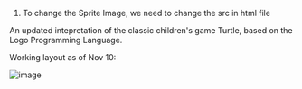 1) To change the Sprite Image, we need to change the src in html file

An updated intepretation of the classic children's game Turtle, based on the Logo Programming Language. 

Working layout as of Nov 10:

![image](http://i.imgur.com/CtJJw47.png)

